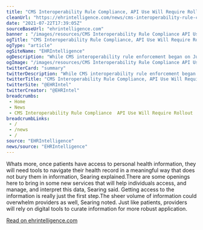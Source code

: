 ```yaml
--- 
title: "CMS Interoperability Rule Compliance, API Use Will Require Rollout"
cleanUrl: "https://ehrintelligence.com/news/cms-interoperability-rule-compliance-api-use-will-require-rollout?eid=CXTEL000000592620&elqCampaignId=20284&elqTrackId=bf6dffb8b14148d08aadb34363a6c807&elq=73d3cab691dc418284a748639e6cf5a3&elqaid=21128&elqat=1&elqCampaignId=20284"
date: "2021-07-22T17:39:05Z"
sourceBaseUrl: "ehrintelligence.com"
banner : "/images/resources/CMS Interoperability Rule Compliance API Use Will Require Rollout.jpg"
ogTitle: "CMS Interoperability Rule Compliance, API Use Will Require Rollout"
ogType: "article"
ogSiteName: "EHRIntelligence"
ogDescription: "While CMS interoperability rule enforcement began on July 1, compliance will take time as it requires large health IT investments in APIs."
ogImage: "/images/resources/CMS Interoperability Rule Compliance API Use Will Require Rollout.jpg"
twitterCard: "summary"
twitterDescription: "While CMS interoperability rule enforcement began on July 1, compliance will take time as it requires large health IT investments in APIs."
twitterTitle: "CMS Interoperability Rule Compliance, API Use Will Require Rollout"
twitterSite: "@EHRIntel"
twitterCreator: "@EHRIntel"
breadcrumbs:
 - Home
 - News
 - CMS Interoperability Rule Compliance  API Use Will Require Rollout
breadcrumbLinks:
 - / 
 - /news
 - / 
source: "EHRIntelligence"
news/source: "EHRIntelligence"
---
```

Whats more, once patients have access to personal health information, they will need tools to navigate their health record in a meaningful way that does not bury them in information, Searing explained.There are some openings here to bring in some new services that will help individuals access, and manage, and interpret this data, Searing said. Getting access to the information is really just the first step.The sheer volume of information could overwhelm providers as well, Searing noted. Just like patients, providers will rely on digital tools to curate information for more robust application.  
  
[Read on ehrintelligence.com](https://ehrintelligence.com/news/cms-interoperability-rule-compliance-api-use-will-require-rollout?eid=CXTEL000000592620&elqCampaignId=20284&elqTrackId=bf6dffb8b14148d08aadb34363a6c807&elq=73d3cab691dc418284a748639e6cf5a3&elqaid=21128&elqat=1&elqCampaignId=20284)

